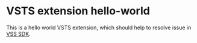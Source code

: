 # VSTS extension hello-world
This is a hello world VSTS extension, which should help to resolve issue in [VSS SDK](https://github.com/Microsoft/vss-web-extension-sdk/issues/113).